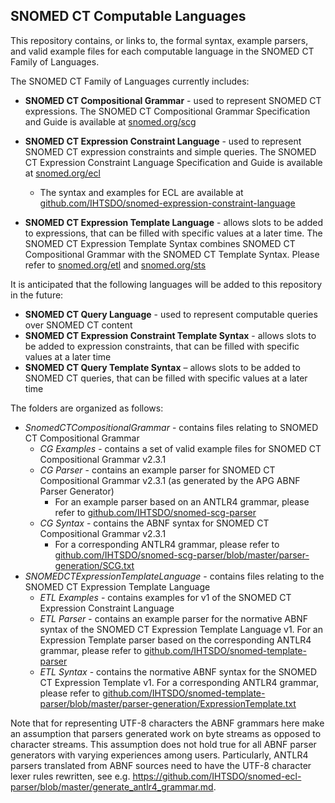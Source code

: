 ## SNOMED CT Computable Languages

This repository contains, or links to, the formal syntax, example parsers, and valid example files for each computable language in the SNOMED CT Family of Languages.

The SNOMED CT Family of Languages currently includes:
* **SNOMED CT Compositional Grammar** - used to represent SNOMED CT expressions. The SNOMED CT Compositional Grammar Specification and Guide is available at [snomed.org/scg](http://snomed.org/scg)


* **SNOMED CT Expression Constraint Language** - used to represent SNOMED CT expression constraints and simple queries. The SNOMED CT Expression Constraint Language Specification and Guide is available at [snomed.org/ecl](http://snomed.org/ecl)
  * The syntax and examples for ECL are available at [github.com/IHTSDO/snomed-expression-constraint-language](https://github.com/IHTSDO/snomed-expression-constraint-language) 


* **SNOMED CT Expression Template Language** - allows slots to be added to expressions, that can be filled with specific values at a later time. The SNOMED CT Expression Template Syntax combines SNOMED CT Compositional Grammar with the SNOMED CT Template Syntax. Please refer to [snomed.org/etl](http://snomed.org/etl) and [snomed.org/sts](http://snomed.org/sts)

It is anticipated that the following languages will be added to this repository in the future:

* **SNOMED CT Query Language** - used to represent computable queries over SNOMED CT content
* **SNOMED CT Expression Constraint Template Syntax** - allows slots to be added to expression constraints, that can be filled with specific values at a later time
* **SNOMED CT Query Template Syntax** – allows slots to be added to SNOMED CT queries, that can be filled with specific values at a later time

The folders are organized as follows:
* *SnomedCTCompositionalGrammar* - contains files relating to SNOMED CT Compositional Grammar
  * *CG Examples* - contains a set of valid example files for SNOMED CT Compositional Grammar v2.3.1
  * *CG Parser* - contains an example parser for SNOMED CT Compositional Grammar v2.3.1 (as generated by the APG ABNF Parser Generator)
  	* For an example parser based on an ANTLR4 grammar, please refer to [github.com/IHTSDO/snomed-scg-parser](https://github.com/IHTSDO/snomed-scg-parser)
  * *CG Syntax* - contains the ABNF syntax for SNOMED CT Compositional Grammar v2.3.1
   	* For a corresponding ANTLR4 grammar, please refer to [github.com/IHTSDO/snomed-scg-parser/blob/master/parser-generation/SCG.txt](https://github.com/IHTSDO/snomed-scg-parser/blob/master/parser-generation/SCG.txt)
* *SNOMEDCTExpressionTemplateLanguage* - contains files relating to the SNOMED CT Expression Template Language
  * *ETL Examples* - contains examples for v1 of the SNOMED CT Expression Constraint Language
  * *ETL Parser* - contains an example parser for the normative ABNF syntax of the SNOMED CT Expression Template Language v1. For an Expression Template parser based on the corresponding ANTLR4 grammar, please refer to [github.com/IHTSDO/snomed-template-parser](https://github.com/IHTSDO/snomed-template-parser)
  * *ETL Syntax* - contains the normative ABNF syntax for the SNOMED CT Expression Template v1. For a corresponding ANTLR4 grammar, please refer to [github.com/IHTSDO/snomed-template-parser/blob/master/parser-generation/ExpressionTemplate.txt](https://github.com/IHTSDO/snomed-template-parser/blob/master/parser-generation/ExpressionTemplate.txt)

Note that for representing UTF-8 characters the ABNF grammars here make an assumption that parsers generated work on byte streams as opposed to character streams. This assumption does not hold true for all ABNF parser generators with varying experiences among users. Particularly, ANTLR4 parsers translated from ABNF sources need to have the UTF-8 character lexer rules rewritten, see e.g. https://github.com/IHTSDO/snomed-ecl-parser/blob/master/generate_antlr4_grammar.md.
